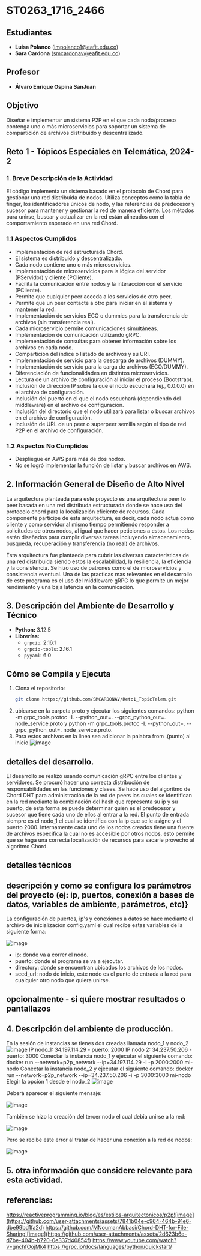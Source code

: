 # ST0263_1716_2466

## Estudiantes
- **Luisa Polanco** (lmpolanco1@eafit.edu.co)
- **Sara Cardona** (smcardonav@eafit.edu.co)

## Profesor
- **Álvaro Enrique Ospina SanJuan**

## Objetivo
Diseñar e implementar un sistema P2P en el que cada nodo/proceso contenga uno o más microservicios para soportar un sistema de compartición de archivos distribuido y descentralizado.

## Reto 1 - Tópicos Especiales en Telemática, 2024-2

### 1. Breve Descripción de la Actividad
El código implementa un sistema basado en el protocolo de Chord para gestionar una red distribuida de nodos. Utiliza conceptos como la tabla de finger, los identificadores únicos de nodo, y las referencias de predecesor y sucesor para mantener y gestionar la red de manera eficiente. Los métodos para unirse, buscar y actualizar en la red están alineados con el comportamiento esperado en una red Chord.

### 1.1 Aspectos Cumplidos
- Implementación de red estructurada Chord.
- El sistema es distribuido y descentralizado.
- Cada nodo contiene uno o más microservicios.
- Implementación de microservicios para la lógica del servidor (PServidor) y cliente (PCliente).
- Facilita la comunicación entre nodos y la interacción con el servicio (PCliente).
- Permite que cualquier peer acceda a los servicios de otro peer.
- Permite que un peer contacte a otro para iniciar en el sistema y mantener la red.
- Implementación de servicios ECO o dummies para la transferencia de archivos (sin transferencia real).
- Cada microservicio permite comunicaciones simultáneas.
- Implementación de comunicación utilizando gRPC.
- Implementación de consultas para obtener información sobre los archivos en cada nodo.
- Compartición del índice o listado de archivos y su URI.
- Implementación de servicio para la descarga de archivos (DUMMY).
- Implementación de servicio para la carga de archivos (ECO/DUMMY).
- Diferenciación de funcionalidades en distintos microservicios.
- Lectura de un archivo de configuración al iniciar el proceso (Bootstrap).
- Inclusión de dirección IP sobre la que el nodo escuchará (ej., 0.0.0.0) en el archivo de configuración.
- Inclusión del puerto en el que el nodo escuchará (dependiendo del middleware) en el archivo de configuración.
- Inclusión del directorio que el nodo utilizará para listar o buscar archivos en el archivo de configuración.
- Inclusión de URL de un peer o superpeer semilla según el tipo de red P2P en el archivo de configuración.

### 1.2 Aspectos No Cumplidos
- Despliegue en AWS para más de dos nodos.
- No se logró implementar la función de listar y buscar archivos en AWS.

## 2. Información General de Diseño de Alto Nivel
La arquitectura planteada para este proyecto es una arquitectura peer to peer basada en una red distribuda estructurada donde se hace uso del protocolo chord para la localización eficiente de recursos. Cada componente participe de esta arquitectura, es decir, cada nodo actua como cliente y como servidor al mismo tiempo permitiendo responder a solicitudes de otros nodos, al igual que hacer peticiones a estos. Los nodos están diseñados para cumplir diversas tareas incluyendo almacenamiento, busqueda, recuperación y transferencia (no real) de archivos. 

Esta arquitectura fue plantaeda para cubrir las diversas caracteristicas de una red distribuida siendo estos la escalabilidad, la resiliencia, la eficiencia y la consistencia. 
Se hizo uso de patrones como el de microservicios y consistencia eventual. 
Una de las practicas mas relevantes en el desarrollo de este programa es el uso del middleware gRPC lo que permite un mejor rendimiento y una baja latencia en la comunicación.

## 3. Descripción del Ambiente de Desarrollo y Técnico
- **Python:** 3.12.5
- **Librerías:**
  - `grpcio`: 2.16.1
  - `grpcio-tools`: 2.16.1
  - `pyyaml`: 6.0

## Cómo se Compila y Ejecuta
1. Clona el repositorio:
   ```bash
   git clone https://github.com/SMCARDONAV/Reto1_TopicTelem.git

2. ubicarse en la carpeta proto y ejecutar los siguientes comandos: python -m grpc_tools.protoc -I. --python_out=. --grpc_python_out=. node_service.proto y python -m grpc_tools.protoc -I. --python_out=. --grpc_python_out=. node_service.proto. 
3. Para estos archivos en la linea sea adicionar la palabra from .(punto) al inicio 
![image](https://github.com/user-attachments/assets/ff1c7533-2135-470a-9dfc-dd37b6a53cc9)

## detalles del desarrollo.
El desarrollo se realizó usando comunicación gRPC entre los clientes y servidores. Se procuró hacer una correcta distribución de responsabilidades en las funciones y clases. Se hace uso del algoritmo de Chord DHT para administración de la red de peers los cuales se identifican en la red mediante la combinación del hash que representa su ip y su puerto, de esta forma se puede determinar quien es el predecesor y sucesor que tiene cada uno de ellos al entrar a la red. El punto de entrada siempre es el nodo_1 el cual se identifica con la ip que se le asigne y el puerto 2000. Internamente cada uno de los nodos creados tiene una fuente de archivos especifica la cual no es accesible por otros nodos, esto permite que se haga una correcta localización de recursos para sacarle provecho al algoritmo Chord.  
## detalles técnicos
## descripción y como se configura los parámetros del proyecto (ej: ip, puertos, conexión a bases de datos, variables de ambiente, parámetros, etc)}
La configuración de puertos, ip's y conexiones a datos se hace mediante el archivo de inicialización config.yaml el cual recibe estas variables de la siguiente forma: 

![image](https://github.com/user-attachments/assets/3f352ce7-09c0-41ff-84ff-ab63e4ccb46b)
- ip: donde va a correr el nodo. 
- puerto: donde el programa se va a ejecutar.
- directory: donde se encuentran ubicados los archivos de los nodos.
- seed_url: nodo de inicio, este nodo es el punto de entrada a la red para cualquier otro nodo que quiera unirse. 

## opcionalmente - si quiere mostrar resultados o pantallazos 

## 4. Descripción del ambiente de producción.

En la sesión de instancias se tienes dos creadas llamada nodo_1 y nodo_2
![image](https://github.com/user-attachments/assets/e344d27a-c66d-4613-b62a-4b2c6bcd6936)
IP nodo_1: 34.197.114.29 - puerto: 2000
IP nodo 2: 34.237.50.206 - puerto: 3000
Conectar la instancia nodo_1 y ejecutar el siguiente comando:
docker run --network=p2p_network --ip=34.197.114.29 -i -p 2000:2000 mi-nodo
Conectar la instancia nodo_2 y ejecutar el siguiente comando:
docker run --network=p2p_network --ip=34.237.50.206 -i -p 3000:3000 mi-nodo
Elegir la opción 1 desde el nodo_2
![image](https://github.com/user-attachments/assets/1d037170-b796-4008-9353-46f5b868a3e3)

Deberá aparecer el siguiente mensaje:

![image](https://github.com/user-attachments/assets/47b42659-acb4-4686-bcdd-85f12c15759f)

También se hizo la creación del tercer nodo el cual debia unirse a la red: 

![image](https://github.com/user-attachments/assets/fe079402-1f29-4273-a5d2-5eaaa20ae2a0)

Pero se recibe este error al tratar de hacer una conexión a la red de nodos: 

![image](https://github.com/user-attachments/assets/917f1660-a139-4acb-831e-4f0415b240fc)


## 5. otra información que considere relevante para esta actividad.

## referencias:
https://reactiveprogramming.io/blog/es/estilos-arquitectonicos/p2p![image](https://github.com/user-attachments/assets/7841b04e-c964-464b-91e6-dbe99bd1fa2d)
https://github.com/MNoumanAbbasi/Chord-DHT-for-File-Sharing![image](https://github.com/user-attachments/assets/2d623b6e-d7be-404b-b720-0e337d40854f)
https://www.youtube.com/watch?v=gnchfOojMk4
https://grpc.io/docs/languages/python/quickstart/

